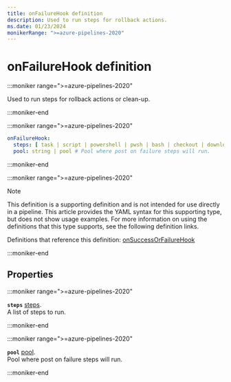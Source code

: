 ```yaml
---
title: onFailureHook definition
description: Used to run steps for rollback actions.
ms.date: 01/23/2024
monikerRange: ">=azure-pipelines-2020"
---
```


# onFailureHook definition

<!-- :::description::: -->
:::moniker range=">=azure-pipelines-2020"

<!-- :::editable-content name="description"::: -->
Used to run steps for rollback actions or clean-up.
<!-- :::editable-content-end::: -->

:::moniker-end
<!-- :::description-end::: -->

<!-- :::syntax::: -->
:::moniker range=">=azure-pipelines-2020"

```yaml
onFailureHook:
  steps: [ task | script | powershell | pwsh | bash | checkout | download | downloadBuild | getPackage | publish | template | reviewApp ] # A list of steps to run.
  pool: string | pool # Pool where post on failure steps will run.
```

:::moniker-end
<!-- :::syntax-end::: -->

<!-- :::parents::: -->
:::moniker range=">=azure-pipelines-2020"

> [!NOTE]
> This definition is a supporting definition and is not intended for use directly in a pipeline. This article provides the YAML syntax for this supporting type, but does not show usage examples. For more information on using the definitions that this type supports, see the following definition links.

Definitions that reference this definition: [onSuccessOrFailureHook](on-success-or-failure-hook.md)

:::moniker-end
<!-- :::parents-end::: -->

## Properties

<!-- :::properties::: -->
<!-- :::item name="steps"::: -->
:::moniker range=">=azure-pipelines-2020"

**`steps`** [steps](steps.md).<br><!-- :::editable-content name="propDescription"::: -->
A list of steps to run.
<!-- :::editable-content-end::: -->

:::moniker-end
<!-- :::item-end::: -->
<!-- :::item name="pool"::: -->
:::moniker range=">=azure-pipelines-2020"

**`pool`** [pool](pool.md).<br><!-- :::editable-content name="propDescription"::: -->
Pool where post on failure steps will run.
<!-- :::editable-content-end::: -->

:::moniker-end
<!-- :::item-end::: -->
<!-- :::properties-end::: -->

<!-- :::remarks::: -->
<!-- :::editable-content name="remarks"::: -->
<!-- :::editable-content-end::: -->
<!-- :::remarks-end::: -->

<!-- :::examples::: -->
<!-- :::editable-content name="examples"::: -->
<!-- :::editable-content-end::: -->
<!-- :::examples-end::: -->

<!-- :::see-also::: -->
<!-- :::editable-content name="seeAlso"::: -->
<!-- :::editable-content-end::: -->
<!-- :::see-also-end::: -->